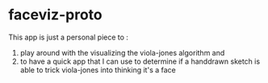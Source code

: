 # faceviz-proto
This app is just a personal piece to : 

1. play around with the visualizing the viola-jones algorithm and 
2. to have a quick app that I can use to determine if a handdrawn sketch is able to trick viola-jones into thinking it's a face
